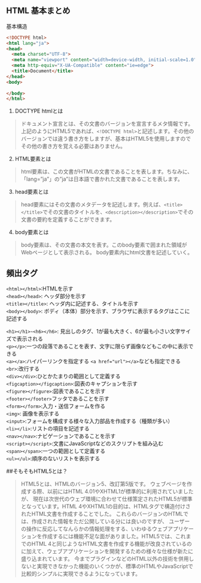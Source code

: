 ## HTML 基本まとめ

基本構造
```html
<!DOCTYPE html>
<html lang="ja">
<head>
  <meta charset="UTF-8">
  <meta name="viewport" content="width=device-width, initial-scale=1.0">
  <meta http-equiv="X-UA-Compatible" content="ie=edge">
  <title>Document</title>
</head>
<body>
  
</body>
</html>
```

1. DOCTYPE htmlとは
> ドキュメント宣言とは、その文書のバージョンを宣言するメタ情報です。上記のようにHTML5であれば、`<!DOCTYPE html>`と記述します。その他のバージョンでは違う書き方をしますが、基本はHTML5を使用しますのでその他の書き方を覚える必要はありません。
2. HTML要素とは
> html要素は、この文書がHTMLの文書であることを表します。ちなみに、「lang=”ja”」の”ja”は日本語で書かれた文書であることを表します。
3. head要素とは
> head要素にはその文書のメタデータを記述します。例えば、`<title></title>`でその文書のタイトルを、`<description></description>`でその文書の要約を定義することができます。
4. body要素とは
> body要素は、その文書の本文を表す。このbody要素で囲まれた領域がWebページとして表示される。
> body要素内にhtml文書を記述していく。

## 頻出タグ
`<html></html>`:HTMLを示す  
`<head></head>`: ヘッダ部分を示す  
`<title></title>`: ヘッダ内に記述する、タイトルを示す  
`<body></body>`: ボディ（本体）部分を示す、ブラウザに表示するタグはここに記述する  

`<h1></h1>~<h6></h6>`: 見出しのタグ、1が最も大きく、6が最も小さい文字サイズで表示される  
`<p></p>`:一つの段落であることを表す、文字に限らず画像などもこの中に表示できる  
`<a></a>`:ハイパーリンクを指定する `<a href="url"></a>`なども指定できる  
`<br>`:改行する  
`<div></div>`:ひとかたまりの範囲として定義する  
`<figcaption></figcaption>`:図表のキャプションを示す  
`<figure></figure>`:図表であることを示す  
`<footer></footer>`フッタであることを示す  
`<form></form>`:入力・送信フォームを作る  
`<img>`: 画像を表示する  
`<input>`:フォームを構成する様々な入力部品を作成する（種類が多い）  
`<li></li>`:リストの項目を記述する  
`<nav></nav>`:ナビゲーションであることを示す  
`<script></script>`:文書にJavaScriptなどのスクリプトを組み込む  
`<span></span>`:一つの範囲として定義する  
`<ul></ul>`:順序のないリストを表示する  

##そもそもHTML5とは？
> HTML5とは、HTMLのバージョン5、改訂第5版です。 ウェブページを作成する際、以前にはHTML 4.01やXHTML1が標準的に利用されていましたが、 現在は次世代のウェブ環境に合わせて仕様策定されたHTML5が標準となっています。HTML 4やXHTML1の目的は、HTMLタグで構造付けされたHTML文書を作成することでした。 これらのバージョンのHTMLでは、作成された情報をただ公開している分には良いのですが、 ユーザーの操作に反応してなんらかの情報処理をする、いわゆるウェブアプリケーションを作成するには機能不足な面がありました。HTML5では、これまでのHTML 4と同じようなHTML文書を作成する機能が改良されているのに加えて、ウェブアプリケーションを開発するための様々な仕様が新たに盛り込まれています。 今までプラグインなどのHTML以外の技術を併用しないと実現できなかった機能のいくつかが、標準のHTMLやJavaScriptで比較的シンプルに実現できるようになっています。
